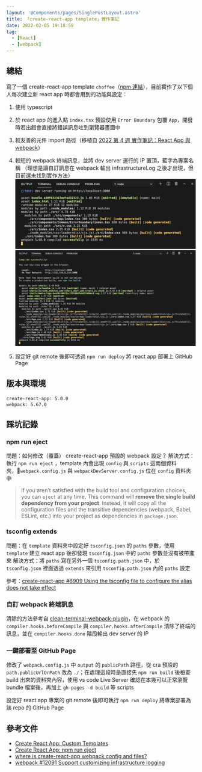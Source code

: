 ```yaml
---
layout: '@Components/pages/SinglePostLayout.astro'
title: 「create-react-app template」實作筆記
date: 2022-02-05 19:18:59
tag:
  - [React]
  - [webpack]
---
```


## 總結

寫了一個 create-react-app template `choffee`（[npm 連結](https://www.npmjs.com/package/cra-template-choffee)），目前實作了以下個人每次建立新 react app 時都會用到的功能與設定：

1. 使用 typescript
1. 於 react app 的進入點 `index.tsx` 預設使用 `Error Boundary` 包覆 `App`，開發時若出錯會直接將錯誤訊息吐到瀏覽器畫面中
1. 較友善的元件 import 路徑（移植自 [2022 第 4 週 實作筆記：React App 與 webpack](https://tzynwang.github.io/2022/react-webpack-config/)）
1. 較短的 webpack 終端訊息，並將 dev server 運行的 IP 置頂，藍字為專案名稱
   （理想是讓自訂訊息在 webpack 輸出 infrastructureLog 之後才出現，但目前還未找到實作方法）
   ![terminal log from template choffee](/2022/react-create-react-app-template/choffee.png)
   ![terminal log from default create-react-app](/2022/react-create-react-app-template/cra-default.png)

1. 設定好 git remote 後即可透過 `npm run deploy` 將 react app 部署上 GitHub Page

## 版本與環境

```
create-react-app: 5.0.0
webpack: 5.67.0
```

## 踩坑記錄

### npm run eject

問題：如何修改（覆蓋） create-react-app 預設的 webpack 設定？
解決方式：執行 `npm run eject` ，template 內會出現 `config` 與 `scripts` 這兩個資料夾，`webpack.config.js` 與 `webpackDevServer.config.js` 位在 `config` 資料夾中

> If you aren’t satisfied with the build tool and configuration choices, you can `eject` at any time. This command will **remove the single build dependency from your project**. Instead, it will copy all the configuration files and the transitive dependencies (webpack, Babel, ESLint, etc.) into your project as dependencies in `package.json`.

### tsconfig extends

問題：在 `template` 資料夾中設定好 `tsconfig.json` 的 `paths` 參數，使用 `template` 建立 react app 後卻發現 `tsconfig.json` 中的 `paths` 參數並沒有被帶進來
解決方式：將 `paths` 寫在另外一個 `tsconfig.path.json` 中，於 `tsconfig.json` 裡面透過 `extends` 來引用 `tsconfig.path.json` 內的 `paths` 設定

<script src="https://gist.github.com/tzynwang/6bb8ee9d276dfc8202536d24b069a88b.js"></script>

參考：[create-react-app #8909 Using the tsconfig file to configure the alias does not take effect](https://github.com/facebook/create-react-app/issues/8909)

### 自訂 webpack 終端訊息

清除的方法參考自 [clean-terminal-webpack-plugin](https://www.npmjs.com/package/clean-terminal-webpack-plugin)，在 webpack 的 `compiler.hooks.beforeCompile` 與 `compiler.hooks.afterCompile` 清除了終端的訊息，並在 `compiler.hooks.done` 階段輸出 dev server 的 IP

### 一鍵部署至 GitHub Page

修改了 `webpack.config.js` 中 `output` 的 `publicPath` 路徑，從 cra 預設的 `path.publicUrlOrPath` 改為 `./`；在處理這段時是直接先 `npm run build` 後檢查 build 出來的資料夾內容，使用 vs code Live Server 確認在本幾可以正常瀏覽 bundle 檔案後，再加上 `gh-pages -d build` 等 scripts

設定好 react app 專案的 git remote 後即可執行 `npm run deploy` 將專案部署為該 repo 的 GitHub Page

## 參考文件

- [Create React App: Custom Templates](https://create-react-app.dev/docs/custom-templates)
- [Create React App: npm run eject](https://create-react-app.dev/docs/available-scripts/#npm-run-eject)
- [where is create-react-app webpack config and files?](https://stackoverflow.com/questions/48395804/where-is-create-react-app-webpack-config-and-files)
- [webpack #12091 Support customizing infrastructure logging](https://github.com/webpack/webpack/issues/12091)
